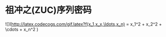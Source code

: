 # 祖冲之(ZUC)序列密码

![](http://latex.codecogs.com/gif.latex?f(x_1,x_x,\ldots,x_n) = x_1^2 + x_2^2 + \cdots + x_n^2 )
